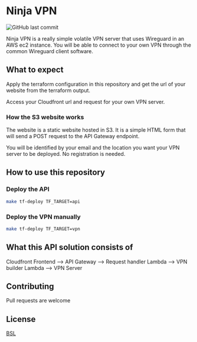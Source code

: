 # Ninja VPN
![GitHub last commit](https://img.shields.io/github/last-commit/gerardVM/ninja-vpn)

Ninja VPN is a really simple volatile VPN server that uses Wireguard in an AWS ec2 instance. You will be able to connect to your own VPN through the common Wireguard client software.


## What to expect

Apply the terraform configuration in this repository and get the url of your website from the terraform output.

Access your Cloudfront url and request for your own VPN server.

### How the S3 website works

The website is a static website hosted in S3. It is a simple HTML form that will send a POST request to the API Gateway endpoint.

You will be identified by your email and the location you want your VPN server to be deployed. No registration is needed.


## How to use this repository

### Deploy the API

```bash
make tf-deploy TF_TARGET=api
```

### Deploy the VPN manually
  
```bash
make tf-deploy TF_TARGET=vpn
```

## What this API solution consists of

Cloudfront Frontend --> API Gateway --> Request handler Lambda --> VPN builder Lambda --> VPN Server


## Contributing

Pull requests are welcome

## License

[BSL](LICENSE.txt)
